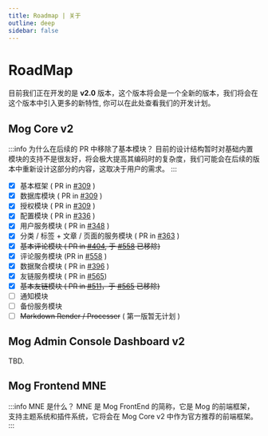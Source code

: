 ```yaml
---
title: Roadmap | 关于
outline: deep
sidebar: false
---
```


# RoadMap

目前我们正在开发的是 **v2.0** 版本，这个版本将会是一个全新的版本，我们将会在这个版本中引入更多的新特性, 你可以在此处查看我们的开发计划。

## Mog Core v2

:::info 为什么在后续的 PR 中移除了基本模块？
目前的设计结构暂时对基础内置模块的支持不是很友好，将会极大提高其编码时的复杂度，我们可能会在后续的版本中重新设计这部分的内容，这取决于用户的需求。
:::

- [x] 基本框架 ( PR in [#309](https://github.com/mogland/core/pull/309) )
- [x] 数据库模块 ( PR in [#309](https://github.com/mogland/core/pull/309) ) 
- [x] 授权模块 ( PR in [#309](https://github.com/mogland/core/pull/309) ) 
- [x] 配置模块 ( PR in [#336](https://github.com/mogland/core/pull/336) )
- [x] 用户服务模块 ( PR in [#348](https://github.com/mogland/core/pull/348) )
- [x] 分类 / 标签 + 文章 / 页面的服务模块 ( PR in [#363](https://github.com/mogland/core/pull/363) )
- [x] ~~基本评论模块 ( PR in [#404](https://github.com/mogland/core/pull/404), 于 [#558](https://github.com/mogland/core/pull/558) 已移除)~~ 
- [x] 评论服务模块 (PR in [#558](https://github.com/mogland/core/pull/558) )
- [x] 数据聚合模块 ( PR in [#396](https://github.com/mogland/core/pull/396) ) 
- [x] 友链服务模块 ( PR in [#565](https://github.com/mogland/core/pull/565))
- [x] ~~基本友链模块 ( PR in [#511](https://github.com/mogland/core/pull/511)，于 [#565](https://github.com/mogland/core/pull/565) 已移除)~~
- [ ] 通知模块
- [ ] 备份服务模块
- [ ] ~~Markdown Render / Processer~~ ( 第一版暂无计划 )

## Mog Admin Console Dashboard v2

TBD.

## Mog Frontend MNE <Badge text="Beta" color="blue" small/>

:::info MNE 是什么？
MNE 是 Mog FrontEnd 的简称，它是 Mog 的前端框架，支持主题系统和插件系统，它将会在 Mog Core v2 中作为官方推荐的前端框架。
:::